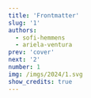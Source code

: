 ```yaml
---
title: 'Frontmatter'
slug: '1'
authors:
  - sofi-hemmens
  - ariela-ventura
prev: 'cover'
next: '2'
number: 1
img: /imgs/2024/1.svg
show_credits: true
---
```

